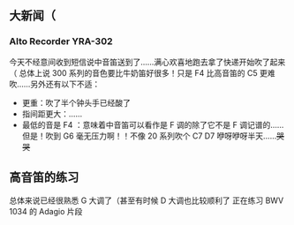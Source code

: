 ## 大新闻（
### Alto Recorder YRA-302
今天不经意间收到短信说中音笛送到了……满心欢喜地跑去拿了快递开始吹了起来（
总体上说 300 系列的音色要比牛奶笛好很多！只是 F4 比高音笛的 C5 更难吹……另外还有以下不适：
- 更重：吹了半个钟头手已经酸了
- 指间距更大：……
- 最低的音是 F4 ：意味着中音笛可以看作是 F 调的除了它不是 F 调记谱的……
但是！吹到 G6 毫无压力啊！！不像 20 系列吹个 C7 D7 咿呀咿呀半天……<del>哭哭</del>

## 高音笛的练习
总体来说已经很熟悉 G 大调了（甚至有时候 D 大调也比较顺利了
正在练习 BWV 1034 的 Adagio 片段
